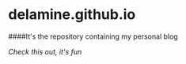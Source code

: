 # delamine.github.io

####It's the repository containing my personal blog

*Check this out, it's fun*
